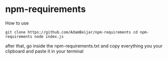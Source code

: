 # npm-requirements

How to use

`git clone https://github.com/AdamBeijar/npm-requirements
cd npm-requirements
node index.js`

after that, go inside the npm-requirements.txt and copy everything you your clipboard and paste it in your terminal
